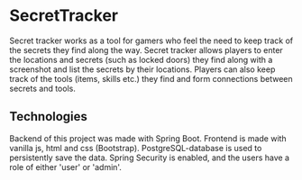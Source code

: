 # SecretTracker

Secret tracker works as a tool for gamers who feel the need to keep track of the secrets they find along the way. Secret tracker allows players to enter the locations and secrets (such as locked doors) they find along with a screenshot and list the secrets by their locations. Players can also keep track of the tools (items, skills etc.) they find and form connections between secrets and tools.

## Technologies

Backend of this project was made with Spring Boot. Frontend is made with vanilla js, html and css (Bootstrap). PostgreSQL-database is used to persistently save the data. Spring Security is enabled, and the users have a role of either 'user' or 'admin'.